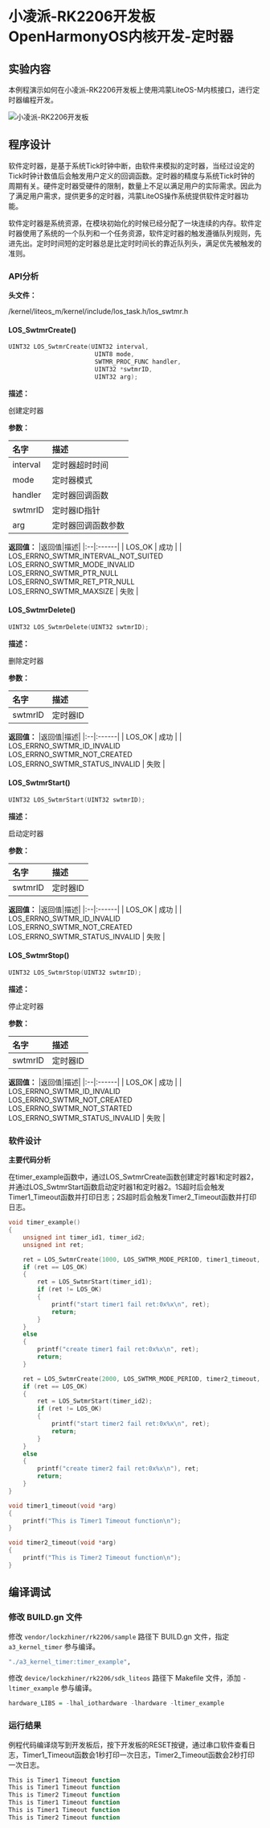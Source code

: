 # 小凌派-RK2206开发板OpenHarmonyOS内核开发-定时器

## 实验内容

本例程演示如何在小凌派-RK2206开发板上使用鸿蒙LiteOS-M内核接口，进行定时器编程开发。

![小凌派-RK2206开发板](/vendor/lockzhiner/rk2206/docs/figures/lockzhiner-rk2206.png)

## 程序设计

软件定时器，是基于系统Tick时钟中断，由软件来模拟的定时器，当经过设定的Tick时钟计数值后会触发用户定义的回调函数。定时器的精度与系统Tick时钟的周期有关。硬件定时器受硬件的限制，数量上不足以满足用户的实际需求。因此为了满足用户需求，提供更多的定时器，鸿蒙LiteOS操作系统提供软件定时器功能。

软件定时器是系统资源，在模块初始化的时候已经分配了一块连续的内存。软件定时器使用了系统的一个队列和一个任务资源，软件定时器的触发遵循队列规则，先进先出。定时时间短的定时器总是比定时时间长的靠近队列头，满足优先被触发的准则。

### API分析

**头文件：**

/kernel/liteos_m/kernel/include/los_task.h/los_swtmr.h

#### LOS_SwtmrCreate()

```c
UINT32 LOS_SwtmrCreate(UINT32 interval,
                        UINT8 mode,
                        SWTMR_PROC_FUNC handler,
                        UINT32 *swtmrID,
                        UINT32 arg);
```

**描述：**

创建定时器

**参数：**

| 名字     | 描述               |
| :------- | :----------------- |
| interval | 定时器超时时间     |
| mode     | 定时器模式         |
| handler  | 定时器回调函数     |
| swtmrID  | 定时器ID指针       |
| arg      | 定时器回调函数参数 |

**返回值：**
|返回值|描述|
|:--|:------| 
| LOS_OK | 成功 |
| LOS_ERRNO_SWTMR_INTERVAL_NOT_SUITED <br> LOS_ERRNO_SWTMR_MODE_INVALID <br> LOS_ERRNO_SWTMR_PTR_NULL <br> LOS_ERRNO_SWTMR_RET_PTR_NULL <br> LOS_ERRNO_SWTMR_MAXSIZE | 失败 |

#### LOS_SwtmrDelete()

```c
UINT32 LOS_SwtmrDelete(UINT32 swtmrID);
```

**描述：**

删除定时器

**参数：**

| 名字    | 描述     |
| :------ | :------- |
| swtmrID | 定时器ID |

**返回值：**
|返回值|描述|
|:--|:------| 
| LOS_OK | 成功 |
| LOS_ERRNO_SWTMR_ID_INVALID <br> LOS_ERRNO_SWTMR_NOT_CREATED <br> LOS_ERRNO_SWTMR_STATUS_INVALID | 失败 |

#### LOS_SwtmrStart()

```c
UINT32 LOS_SwtmrStart(UINT32 swtmrID);
```

**描述：**

启动定时器

**参数：**

| 名字    | 描述     |
| :------ | :------- |
| swtmrID | 定时器ID |

**返回值：**
|返回值|描述|
|:--|:------| 
| LOS_OK | 成功 |
| LOS_ERRNO_SWTMR_ID_INVALID <br> LOS_ERRNO_SWTMR_NOT_CREATED <br> LOS_ERRNO_SWTMR_STATUS_INVALID | 失败 |

#### LOS_SwtmrStop()

```c
UINT32 LOS_SwtmrStop(UINT32 swtmrID);
```

**描述：**

停止定时器

**参数：**

| 名字    | 描述     |
| :------ | :------- |
| swtmrID | 定时器ID |

**返回值：**
|返回值|描述|
|:--|:------| 
| LOS_OK | 成功 |
| LOS_ERRNO_SWTMR_ID_INVALID <br> LOS_ERRNO_SWTMR_NOT_CREATED <br> LOS_ERRNO_SWTMR_NOT_STARTED <br> LOS_ERRNO_SWTMR_STATUS_INVALID | 失败 |

### 软件设计

**主要代码分析**

在timer_example函数中，通过LOS_SwtmrCreate函数创建定时器1和定时器2，并通过LOS_SwtmrStart函数启动定时器1和定时器2。1S超时后会触发Timer1_Timeout函数并打印日志；2S超时后会触发Timer2_Timeout函数并打印日志。

```c
void timer_example()
{
    unsigned int timer_id1, timer_id2;
    unsigned int ret;

    ret = LOS_SwtmrCreate(1000, LOS_SWTMR_MODE_PERIOD, timer1_timeout, &timer_id1, NULL);
    if (ret == LOS_OK)
    {
        ret = LOS_SwtmrStart(timer_id1);
        if (ret != LOS_OK)
        {
            printf("start timer1 fail ret:0x%x\n", ret);
            return;
        }
    }
    else
    {
        printf("create timer1 fail ret:0x%x\n", ret);
        return;
    }

    ret = LOS_SwtmrCreate(2000, LOS_SWTMR_MODE_PERIOD, timer2_timeout, &timer_id2, NULL);
    if (ret == LOS_OK)
    {
        ret = LOS_SwtmrStart(timer_id2);
        if (ret != LOS_OK)
        {
            printf("start timer2 fail ret:0x%x\n", ret);
            return;
        }
    }
    else
    {
        printf("create timer2 fail ret:0x%x\n"), ret;
        return;
    }
}

void timer1_timeout(void *arg)
{
    printf("This is Timer1 Timeout function\n");
}

void timer2_timeout(void *arg)
{
    printf("This is Timer2 Timeout function\n");
}
```

## 编译调试

### 修改 BUILD.gn 文件

修改 `vendor/lockzhiner/rk2206/sample` 路径下 BUILD.gn 文件，指定 `a3_kernel_timer` 参与编译。

```r
"./a3_kernel_timer:timer_example",
```

修改 `device/lockzhiner/rk2206/sdk_liteos` 路径下 Makefile 文件，添加 `-ltimer_example` 参与编译。

```r
hardware_LIBS = -lhal_iothardware -lhardware -ltimer_example
```

### 运行结果

例程代码编译烧写到开发板后，按下开发板的RESET按键，通过串口软件查看日志，Timer1_Timeout函数会1秒打印一次日志，Timer2_Timeout函数会2秒打印一次日志。

```r
This is Timer1 Timeout function
This is Timer1 Timeout function
This is Timer2 Timeout function
This is Timer1 Timeout function
This is Timer1 Timeout function
This is Timer2 Timeout function
```

